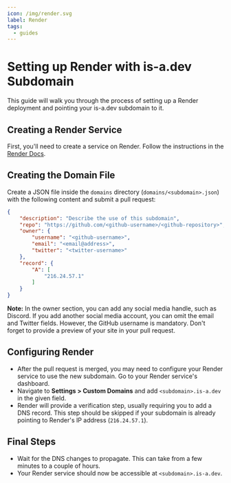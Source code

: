 ```yaml
---
icon: /img/render.svg
label: Render
tags:
  - guides
---
```


# Setting up Render with is-a.dev Subdomain

This guide will walk you through the process of setting up a Render deployment and pointing your is-a.dev subdomain to it.

## Creating a Render Service
First, you'll need to create a service on Render. Follow the instructions in the [Render Docs](https://docs.render.com/).

## Creating the Domain File
Create a JSON file inside the `domains` directory (`domains/<subdomain>.json`) with the following content and submit a pull request:
```json
{
    "description": "Describe the use of this subdomain",
    "repo": "https://github.com/<github-username>/<github-repository>",
    "owner": {
        "username": "<github-username>",
        "email": "<email@address>",
        "twitter": "<twitter-username>"
    },
    "record": {
        "A": [
            "216.24.57.1"
        ]
    }
}
```
**Note:** In the owner section, you can add any social media handle, such as Discord. If you add another social media account, you can omit the email and Twitter fields. However, the GitHub username is mandatory. Don't forget to provide a preview of your site in your pull request.

## Configuring Render
- After the pull request is merged, you may need to configure your Render service to use the new subdomain. Go to your Render service's dashboard.
- Navigate to **Settings > Custom Domains** and add `<subdomain>.is-a.dev` in the given field.
- Render will provide a verification step, usually requiring you to add a DNS record. This step should be skipped if your subdomain is already pointing to Render's IP address (`216.24.57.1`).

## Final Steps
- Wait for the DNS changes to propagate. This can take from a few minutes to a couple of hours.
- Your Render service should now be accessible at `<subdomain>.is-a.dev`.
